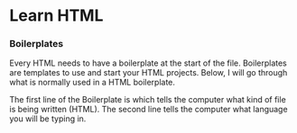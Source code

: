 # Learn HTML

### Boilerplates

Every HTML needs to have a boilerplate at the start of the file. Boilerplates are templates to use and start your HTML projects. Below, I will go through what is normally used in a HTML boilerplate.

The first line of the Boilerplate is __<!DOCTYPE html>__ which tells the computer what kind of file is being written (HTML).
The second line <html lang="en"> tells the computer what language you will be typing in. 
